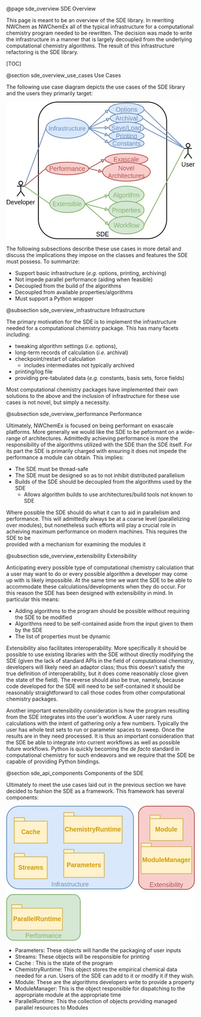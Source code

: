@page sde_overview SDE Overview

This page is meant to be an overview of the SDE library.  In rewriting NWChem as
NWChemEx all of the typical infrastructure for a computational chemistry program
needed to be rewritten.  The decision was made to write the infrastructure in a
manner that is largely decoupled from the underlying computational chemistry
algorithms.  The result of this infrastructure refactoring is the SDE library.

[TOC]

@section sde_overview_use_cases Use Cases

The following use case diagram depicts the use cases of the SDE library and the
users they primarily target:

![](uml/SDEAPI_use_cases.jpg)

The following subsections describe these use cases in more detail and discuss
the implications they impose on the classes and features the SDE must possess.
To summarize:

- Support basic infrastructure (*e.g.* options, printing, archiving)
- Not impede parallel performance (aiding when feasible)
- Decoupled from the build of the algorithms
- Decoupled from available properties/algorithms
- Must support a Python wrapper


@subsection sde_overview_infrastructure Infrastructure

The primary motivation for the SDE is to implement the infrastructure needed for
a computational chemistry package.  This has many facets including: 

- tweaking algorithm settings (*i.e.* options),
- long-term records of calculation (*i.e.* archival)
- checkpoint/restart of calculation
  - includes intermediates not typically archived
- printing/log file 
- providing pre-tabulated data (*e.g.* constants, basis sets, force fields)

Most computational chemistry packages have implemented their own solutions to
the above and the inclusion of infrastructure for these use cases is not novel,
but simply a necessity.

@subsection sde_overview_performance Performance

Ultimately, NWChemEx is focused on being performant on exascale platforms.  More
generally we would like the SDE to be peformant on a wide-range of 
architectures.  Admittedly achieving performance is more the responsibility 
of the algorithms utilized with the SDE than the SDE itself.  For its part the 
SDE is primarily charged with ensuring it does not impede the performance a
module can obtain.  This implies:

- The SDE must be thread-safe
- The SDE must be designed so as to not inhibit distributed parallelism
- Builds of the SDE should be decoupled from the algorithms used by the SDE
  - Allows algorithm builds to use architectures/build tools not known to SDE
  
Where possible the SDE should do what it can to aid in parallelism and 
performance.  This will admittedly always be at a coarse level (parallelizing 
over modules), but nonetheless such efforts will play a crucial role in 
acheiving maximum performance on modern machines.  This requires the SDE to be   
provided with a mechanism for examining the modules it  
    
@subsection sde_overview_extensibility Extensibility

Anticipating every possible type of computational chemistry calculation that a
user may want to do or every possible algorithm a developer may come up with is
likely impossible.  At the same time we want the SDE to be able to accommodate
these calculations/developments when they do occur.  For this reason the SDE has
been designed with extensibility in mind.  In particular this means:

- Adding algorithms to the program should be possible without requiring the SDE
  to be modified
- Algorithms need to be self-contained aside from the input given to them by the
  SDE
- The list of properties must be dynamic

Extensibility also facilitates interoperability.  More specifically it 
should be possible to use existing libraries with the SDE without directly 
modifying the SDE (given the lack of standard APIs in the field of computational
chemistry, developers will likely need an adaptor class; thus this doesn't 
satisfy the true definition of interoperability, but it does come reasonably 
close given the state of the field).  The reverse should also be true, 
namely, because code developed for the SDE will need to be self-contained it 
should be reasonably straightforward to call those codes from other 
computational chemistry packages.

Another important extensibility consideration is how the program resulting from
the SDE integrates into the user's workflow.  A user rarely runs calculations
with the intent of gathering only a few numbers.  Typically the user has whole
test sets to run or parameter spaces to sweep.  Once the results are in they 
need processed.  It is thus an important consideration that the SDE be able to
integrate into current workflows as well as possible future workflows.  Python
is quickly becoming the *de facto* standard in computational chemistry for such
endeavors and we require that the SDE be capable of providing Python bindings. 

@section sde_api_components Components of the SDE

Ultimately to meet the use cases laid out in the previous section we have 
decided to fashion the SDE as a framework.  This framework has several
components:

![](uml/SDEAPI_components.jpg)

- Parameters: These objects will handle the packaging of user inputs
- Streams: These objects will be responsible for printing
- Cache : This is the state of the program
- ChemistryRuntime: This object stores the empirical chemical data needed for a
  run.  Users of the SDE can add to it or modify it if they wish.
- Module: These are the algorithms developers write to provide a property
- ModuleManager: This is the object responsible for dispatching to the 
  appropriate module at the appropriate time
- ParallelRuntime: This the collection of objects providing managed parallel 
  resources to Modules  
